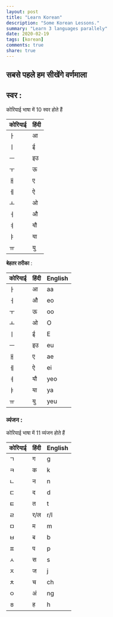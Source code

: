 ```yaml
---
layout: post
title: "Learn Korean"
description: "Some Korean Lessons."
summary: "Learn 3 languages parallely"
date: 2020-02-19
tags: [korean]
comments: true
share: true
---
```


## सबसे पहले हम सीखेंगे वर्णमाला

## स्वर :

कोरियाई भाषा में 10 स्वर होते हैं

|कोरियाई|हिंदी|
|:-|:-|
|ㅏ|आ|
|ㅣ|ई|
|ㅡ|इउ|
|ㅜ|ऊ|
|ㅐ|ए|
|ㅔ|ऐ|
|ㅗ|ओ|
|ㅓ|औ|
|ㅕ|यौ|
|ㅑ|या|
|ㅠ|यु|

**बेहतर तरीका** :

|कोरियाई|हिंदी|English|
|:-|:-|:-|
|ㅏ|आ|aa|
|ㅓ|औ|eo|
|ㅜ|ऊ|oo|
|ㅗ|ओ|O|
|ㅣ|ई|E|
|ㅡ|इउ|eu|
|ㅐ|ए|ae|
|ㅔ|ऐ|ei|
|ㅕ|यौ|yeo|
|ㅑ|या|ya|
|ㅠ|यु|yeu|

### व्यंजन :

कोरियाई भाषा में 11 व्यंजन होते हैं

|कोरियाई|हिंदी|English|
|:-|:-|:-|
|ㄱ|ग|g|
|ㅋ|क|k|
|ㄴ|न|n|
|ㄷ|द|d|
|ㅌ|त|t|
|ㄹ|र/ल|r/l|
|ㅁ|म|m|
|ㅂ|ब|b|
|ㅍ|प|p|
|ㅅ|स|s|
|ㅈ|ज|j|
|ㅊ|च|ch|
|ㅇ|अं|ng|
|ㅎ|ह|h|

